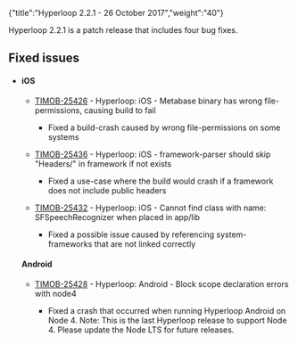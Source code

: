 {"title":"Hyperloop 2.2.1 - 26 October 2017","weight":"40"}

Hyperloop 2.2.1 is a patch release that includes four bug fixes.

## Fixed issues

* #### iOS

  * [TIMOB-25426](https://jira.appcelerator.org/browse/TIMOB-25426) - Hyperloop: iOS - Metabase binary has wrong file-permissions, causing build to fail

    * Fixed a build-crash caused by wrong file-permissions on some systems

  * [TIMOB-25436](https://jira.appcelerator.org/browse/TIMOB-25436) - Hyperloop: iOS - framework-parser should skip "Headers/" in framework if not exists

    * Fixed a use-case where the build would crash if a framework does not include public headers

  * [TIMOB-25432](https://jira.appcelerator.org/browse/TIMOB-25432) - Hyperloop: iOS - Cannot find class with name: SFSpeechRecognizer when placed in app/lib

    * Fixed a possible issue caused by referencing system-frameworks that are not linked correctly


  #### Android

  * [TIMOB-25428](https://jira.appcelerator.org/browse/TIMOB-25428) - Hyperloop: Android - Block scope declaration errors with node4

    * Fixed a crash that occurred when running Hyperloop Android on Node 4. Note: This is the last Hyperloop release to support Node 4. Please update the Node LTS for future releases.
